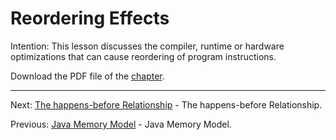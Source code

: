 # Reordering Effects

Intention: This lesson discusses the compiler, runtime or hardware optimizations that can cause reordering of 
program instructions.

Download the PDF file of the [chapter](chapter_25.pdf).

<hr>

Next: [The happens-before Relationship](chapter_26.md "The happens-before Relationship") - The happens-before Relationship.

Previous: [Java Memory Model](chapter_24.md "Java Memory Model") - Java Memory Model.